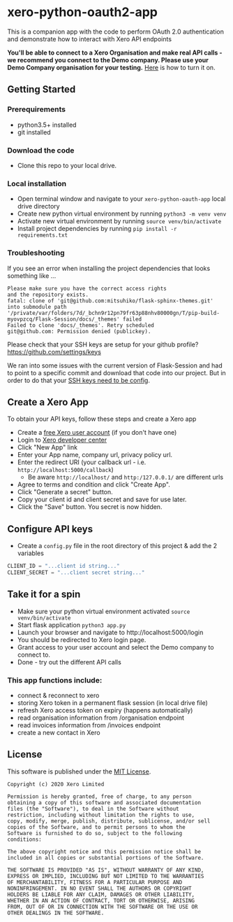 # xero-python-oauth2-app

This is a companion app with the code to perform OAuth 2.0 authentication and demonstrate how to interact with Xero API endpoints

**You'll be able to connect to a Xero Organisation and make real API calls - we recommend you connect to the Demo company.
Please use your Demo Company organisation for your testing.**
[Here](https://central.xero.com/s/article/Use-the-demo-company) is how to turn it on.

## Getting Started

### Prerequirements
* python3.5+ installed
* git installed

### Download the code
* Clone this repo to your local drive.

### Local installation
* Open terminal window and navigate to your `xero-python-oauth-app` local drive directory 
* Create new python virtual environment by running `python3 -m venv venv`
* Activate new virtual environment by running `source venv/bin/activate`
* Install project dependencies by running `pip install -r requirements.txt`

### Troubleshooting
If you see an error when installing the project dependencies that looks something like ...

```
Please make sure you have the correct access rights
and the repository exists.
fatal: clone of 'git@github.com:mitsuhiko/flask-sphinx-themes.git' into submodule path '/private/var/folders/7d/_bchn9r12pn79fr63p88nhv80000gn/T/pip-build-myovpzcq/Flask-Session/docs/_themes' failed
Failed to clone 'docs/_themes'. Retry scheduled
git@github.com: Permission denied (publickey).
```

Please check that your SSH keys are setup for your github profile?
https://github.com/settings/keys

We ran into some issues with the current version of Flask-Session and had to point to a specific commit and download that code into our project. But in order to do that your [SSH keys need to be config](https://docs.github.com/en/github/authenticating-to-github/connecting-to-github-with-ssh).

## Create a Xero App
To obtain your API keys, follow these steps and create a Xero app

* Create a [free Xero user account](https://www.xero.com/us/signup/api/) (if you don't have one)
* Login to [Xero developer center](https://developer.xero.com/myapps)
* Click "New App" link
* Enter your App name, company url, privacy policy url.
* Enter the redirect URI (your callback url - i.e. `http://localhost:5000/callback`)
    * Be aware `http://localhost/` and `http:/127.0.0.1/` are different urls
* Agree to terms and condition and click "Create App".
* Click "Generate a secret" button.
* Copy your client id and client secret and save for use later.
* Click the "Save" button. You secret is now hidden.

## Configure API keys
* Create a `config.py` file in the root directory of this project & add the 2 variables
```python
CLIENT_ID = "...client id string..."
CLIENT_SECRET = "...client secret string..."
```

## Take it for a spin

* Make sure your python virtual environment activated `source venv/bin/activate`
* Start flask application `python3 app.py`
* Launch your browser and navigate to http://localhost:5000/login 
* You should be redirected to Xero login page.
* Grant access to your user account and select the Demo company to connect to.
* Done - try out the different API calls

### This app functions include:

* connect & reconnect to xero
* storing Xero token in a permanent flask session (in local drive file)
* refresh Xero access token on expiry  (happens automatically)
* read organisation information from /organisation endpoint
* read invoices information from /invoices endpoint
* create a new contact in Xero

## License

This software is published under the [MIT License](http://en.wikipedia.org/wiki/MIT_License).

	Copyright (c) 2020 Xero Limited

	Permission is hereby granted, free of charge, to any person
	obtaining a copy of this software and associated documentation
	files (the "Software"), to deal in the Software without
	restriction, including without limitation the rights to use,
	copy, modify, merge, publish, distribute, sublicense, and/or sell
	copies of the Software, and to permit persons to whom the
	Software is furnished to do so, subject to the following
	conditions:

	The above copyright notice and this permission notice shall be
	included in all copies or substantial portions of the Software.

	THE SOFTWARE IS PROVIDED "AS IS", WITHOUT WARRANTY OF ANY KIND,
	EXPRESS OR IMPLIED, INCLUDING BUT NOT LIMITED TO THE WARRANTIES
	OF MERCHANTABILITY, FITNESS FOR A PARTICULAR PURPOSE AND
	NONINFRINGEMENT. IN NO EVENT SHALL THE AUTHORS OR COPYRIGHT
	HOLDERS BE LIABLE FOR ANY CLAIM, DAMAGES OR OTHER LIABILITY,
	WHETHER IN AN ACTION OF CONTRACT, TORT OR OTHERWISE, ARISING
	FROM, OUT OF OR IN CONNECTION WITH THE SOFTWARE OR THE USE OR
	OTHER DEALINGS IN THE SOFTWARE.

